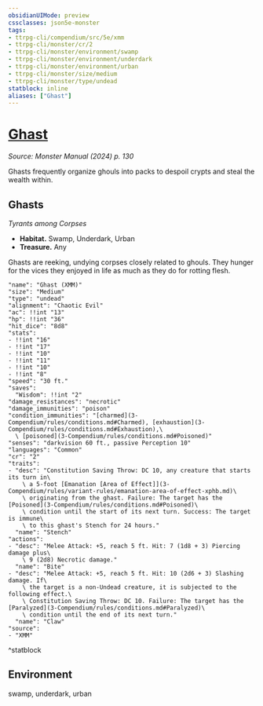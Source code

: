 ```yaml
---
obsidianUIMode: preview
cssclasses: json5e-monster
tags:
- ttrpg-cli/compendium/src/5e/xmm
- ttrpg-cli/monster/cr/2
- ttrpg-cli/monster/environment/swamp
- ttrpg-cli/monster/environment/underdark
- ttrpg-cli/monster/environment/urban
- ttrpg-cli/monster/size/medium
- ttrpg-cli/monster/type/undead
statblock: inline
aliases: ["Ghast"]
---
```

# [Ghast](3-Compendium\bestiary\undead/ghast-xmm.md)
*Source: Monster Manual (2024) p. 130*  

Ghasts frequently organize ghouls into packs to despoil crypts and steal the wealth within.

## Ghasts

*Tyrants among Corpses*

- **Habitat.** Swamp, Underdark, Urban  
- **Treasure.** Any  

Ghasts are reeking, undying corpses closely related to ghouls. They hunger for the vices they enjoyed in life as much as they do for rotting flesh.

```statblock
"name": "Ghast (XMM)"
"size": "Medium"
"type": "undead"
"alignment": "Chaotic Evil"
"ac": !!int "13"
"hp": !!int "36"
"hit_dice": "8d8"
"stats":
- !!int "16"
- !!int "17"
- !!int "10"
- !!int "11"
- !!int "10"
- !!int "8"
"speed": "30 ft."
"saves":
  "Wisdom": !!int "2"
"damage_resistances": "necrotic"
"damage_immunities": "poison"
"condition_immunities": "[charmed](3-Compendium/rules/conditions.md#Charmed), [exhaustion](3-Compendium/rules/conditions.md#Exhaustion),\
  \ [poisoned](3-Compendium/rules/conditions.md#Poisoned)"
"senses": "darkvision 60 ft., passive Perception 10"
"languages": "Common"
"cr": "2"
"traits":
- "desc": "Constitution Saving Throw: DC 10, any creature that starts its turn in\
    \ a 5-foot [Emanation [Area of Effect]](3-Compendium/rules/variant-rules/emanation-area-of-effect-xphb.md)\
    \ originating from the ghast. Failure: The target has the [Poisoned](3-Compendium/rules/conditions.md#Poisoned)\
    \ condition until the start of its next turn. Success: The target is immune\
    \ to this ghast's Stench for 24 hours."
  "name": "Stench"
"actions":
- "desc": "Melee Attack: +5, reach 5 ft. Hit: 7 (1d8 + 3) Piercing damage plus\
    \ 9 (2d8) Necrotic damage."
  "name": "Bite"
- "desc": "Melee Attack: +5, reach 5 ft. Hit: 10 (2d6 + 3) Slashing damage. If\
    \ the target is a non-Undead creature, it is subjected to the following effect.\
    \ Constitution Saving Throw: DC 10. Failure: The target has the [Paralyzed](3-Compendium/rules/conditions.md#Paralyzed)\
    \ condition until the end of its next turn."
  "name": "Claw"
"source":
- "XMM"
```
^statblock

## Environment

swamp, underdark, urban